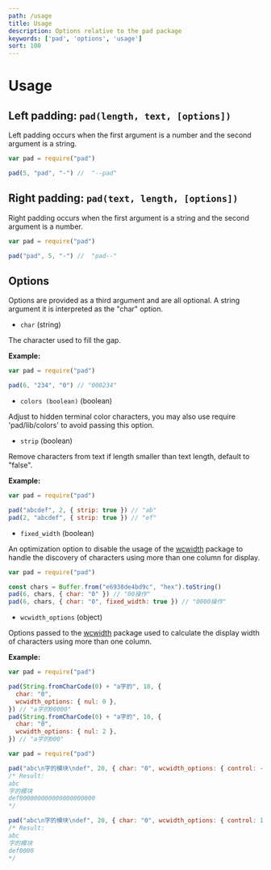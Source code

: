 ```yaml
---
path: /usage
title: Usage
description: Options relative to the pad package
keywords: ['pad', 'options', 'usage']
sort: 100
---
```


# Usage

## Left padding: `pad(length, text, [options])`

Left padding occurs when the first argument is a number and the second argument is a string.

```js
var pad = require("pad")

pad(5, "pad", "-") //  "--pad"
```

## Right padding: `pad(text, length, [options])`

Right padding occurs when the first argument is a string and the second argument is a number.

```js
var pad = require("pad")

pad("pad", 5, "-") //  "pad--"
```

## Options

Options are provided as a third argument and are all optional. A string argument it is interpreted as the "char" option.

* `char` (string)

The character used to fill the gap.

**Example:**

```js
var pad = require("pad")

pad(6, "234", "0") // "000234"
```

* `colors (boolean)` (boolean)

Adjust to hidden terminal color characters, you may also use require 'pad/lib/colors' to avoid passing this option.

* `strip` (boolean)

Remove characters from text if length smaller than text length, default to "false".

**Example:**

```js
var pad = require("pad")

pad("abcdef", 2, { strip: true }) // "ab"
pad(2, "abcdef", { strip: true }) // "ef"
```

* `fixed_width` (boolean)

An optimization option to disable the usage of the [wcwidth](https://www.npmjs.com/package/wcwidth) package to handle the discovery of characters using more than one column for display.

```js
var pad = require("pad")

const chars = Buffer.from("e6938de4bd9c", "hex").toString()
pad(6, chars, { char: "0" }) // "00操作"
pad(6, chars, { char: "0", fixed_width: true }) // "0000操作"
```

* `wcwidth_options` (object)

Options passed to the [wcwidth](https://www.npmjs.com/package/wcwidth) package used to calculate the display width of characters using more than one column.

**Example:**

```js
var pad = require("pad")

pad(String.fromCharCode(0) + "a字的", 10, {
  char: "0",
  wcwidth_options: { nul: 0 },
}) // "a字的00000"
pad(String.fromCharCode(0) + "a字的", 10, {
  char: "0",
  wcwidth_options: { nul: 2 },
}) // "a字的000"
```

```js
var pad = require("pad")

pad("abc\n字的模块\ndef", 20, { char: "0", wcwidth_options: { control: -1 } })
/* Result:
abc
字的模块
def000000000000000000000
*/

pad("abc\n字的模块\ndef", 20, { char: "0", wcwidth_options: { control: 1 } })
/* Result:
abc
字的模块
def0000
*/
```
